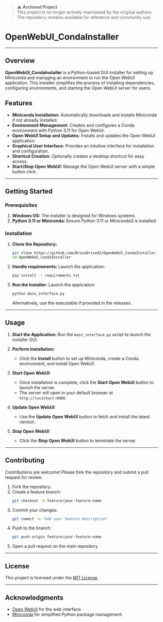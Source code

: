 > ⚠️ **Archived Project**  
> This project is no longer actively maintained by the original authors.  
> The repository remains available for reference and community use.

# OpenWebUI_CondaInstaller

---

## Overview

**OpenWebUI_CondaInstaller** is a Python-based GUI installer for setting up Miniconda and managing an environment to run the Open WebUI application. This installer simplifies the process of installing dependencies, configuring environments, and starting the Open WebUI server for users.

## Features

- **Miniconda Installation:** Automatically downloads and installs Miniconda if not already installed.
- **Environment Management:** Creates and configures a Conda environment with Python 3.11 for Open WebUI.
- **Open WebUI Setup and Updates:** Installs and updates the Open WebUI application.
- **Graphical User Interface:** Provides an intuitive interface for installation and configuration.
- **Shortcut Creation:** Optionally creates a desktop shortcut for easy access.
- **Start/Stop Open WebUI:** Manage the Open WebUI server with a simple button click.

---

## Getting Started

### Prerequisites

1. **Windows OS:** The installer is designed for Windows systems.
2. **Python 3.11 or Miniconda:** Ensure Python 3.11 or Miniconda3 is installed.

### Installation

1. **Clone the Repository:**
   ```bash
   git clone https://github.com/BrainDriveAI/OpenWebUI_CondaInstaller.git
   cd OpenWebUI_CondaInstaller
   ```

3. **Handle requirements:**
   Launch the application:
   ```bash
   pip install -r requirements.txt
   ```


2. **Run the Installer:**
   Launch the application:
   ```bash
   python main_interface.py
   ```
   Alternatively, use the executable if provided in the releases.

---

## Usage

1. **Start the Application:**
   Run the `main_interface.py` script to launch the installer GUI.

2. **Perform Installation:**
   - Click the **Install** button to set up Miniconda, create a Conda environment, and install Open WebUI.

3. **Start Open WebUI:**
   - Once installation is complete, click the **Start Open WebUI** button to launch the server.
   - The server will open in your default browser at `http://localhost:8080`.

4. **Update Open WebUI:**
   - Use the **Update Open WebUI** button to fetch and install the latest version.

5. **Stop Open WebUI:**
   - Click the **Stop Open WebUI** button to terminate the server.

---


## Contributing

Contributions are welcome! Please fork the repository and submit a pull request for review.

1. Fork the repository.
2. Create a feature branch:
   ```bash
   git checkout -b feature/your-feature-name
   ```
3. Commit your changes:
   ```bash
   git commit -m "Add your feature description"
   ```
4. Push to the branch:
   ```bash
   git push origin feature/your-feature-name
   ```
5. Open a pull request on the main repository.

---

## License

This project is licensed under the [MIT License](https://github.com/BrainDriveAI/OpenWebUI_CondaInstaller/blob/main/LICENSE).

---

## Acknowledgments

- [Open WebUI](https://github.com/open-webui/open-webui) for the web interface.
- [Miniconda](https://docs.conda.io/en/latest/miniconda.html) for simplified Python package management.

